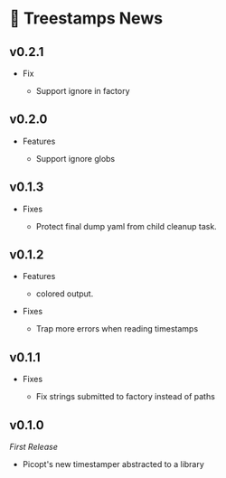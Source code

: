 # 📰 Treestamps News

## v0.2.1

- Fix

  - Support ignore in factory

## v0.2.0

- Features

  - Support ignore globs

## v0.1.3

- Fixes

  - Protect final dump yaml from child cleanup task.

## v0.1.2

- Features

  - colored output.

- Fixes

  - Trap more errors when reading timestamps

## v0.1.1

- Fixes

  - Fix strings submitted to factory instead of paths

## v0.1.0

_First Release_

- Picopt's new timestamper abstracted to a library
